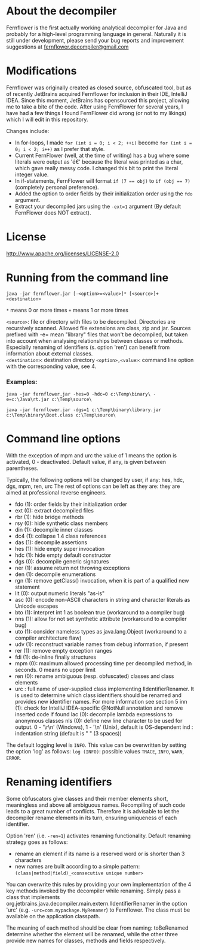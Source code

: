 # About the decompiler 

Fernflower is the first actually working analytical decompiler for Java and 
probably for a high-level programming language in general. Naturally it is still 
under development, please send your bug reports and improvement suggestions at 
fernflower.decompiler@gmail.com

# Modifications

Fernflower was originally created as closed source, obfuscated tool, but as of recently JetBrains acquired Fernflower for inclusion in their IDE, IntelliJ IDEA. Since this moment, JetBrains has opensourced this project, allowing me to take a bite of the code. After using FernFlower for several years, I have had a few things I found FernFlower did wrong (or not to my likings) which I will edit in this repository.

Changes include:
 - In for-loops, I made `for (int i = 0; i < 2; ++i)` become `for (int i = 0; i < 2; i++)` as I prefer that style.
 - Current FernFlower (well, at the time of writing) has a bug where some literals were output as '&eacute;&euro;' because the literal was printed as a char, which gave really messy code. I changed this bit to print the literal integer value.
 - In if-statements, FernFlower will format `if (7 == obj)` to `if (obj == 7)` (completely personal preference).
 - Added the option to order fields by their initialization order using the `fdo` argument.
 - Extract your decompiled jars using the `-ext=1` argument (By default FernFlower does NOT extract).
 
# License

http://www.apache.org/licenses/LICENSE-2.0


# Running from the command line

`java -jar fernflower.jar [-<option>=<value>]* [<source>]+ <destination>`

`*` means 0 or more times
`+` means 1 or more times

`<source>`: file or directory with files to be decompiled. Directories are recursively scanned. Allowed file extensions are class, zip and jar.
Sources prefixed with -e= mean "library" files that won't be decompiled, but taken into account when analysing relationships between classes or methods. Especially renaming of identifiers (s. option 'ren') can benefit from information about external classes.          
`<destination>`: destination directory 
`<option>,<value>`: command line option with the corresponding value, see 4.

### Examples:

`java -jar fernflower.jar -hes=0 -hdc=0 c:\Temp\binary\ -e=c:\Java\rt.jar c:\Temp\source\`

`java -jar fernflower.jar -dgs=1 c:\Temp\binary\library.jar c:\Temp\binary\Boot.class c:\Temp\source\`


# Command line options

With the exception of mpm and urc the value of 1 means the option is activated, 0 - deactivated. Default value, if any, is given between parentheses.

Typically, the following options will be changed by user, if any: hes, hdc, dgs, mpm, ren, urc The rest of options can be left as they are: they are aimed at professional reverse engineers.

 - fdo (1): order fields by their initialization order
 - ext (0): extract decompiled files
 - rbr (1): hide bridge methods
 - rsy (0): hide synthetic class members
 - din (1): decompile inner classes
 - dc4 (1): collapse 1.4 class references
 - das (1): decompile assertions
 - hes (1): hide empty super invocation
 - hdc (1): hide empty default constructor
 - dgs (0): decompile generic signatures
 - ner (1): assume return not throwing exceptions
 - den (1): decompile enumerations
 - rgn (1): remove getClass() invocation, when it is part of a qualified new statement
 - lit (0): output numeric literals "as-is"
 - asc (0): encode non-ASCII characters in string and character literals as Unicode escapes
 - bto (1): interpret int 1 as boolean true (workaround to a compiler bug)
 - nns (1): allow for not set synthetic attribute (workaround to a compiler bug)
 - uto (1): consider nameless types as java.lang.Object (workaround to a compiler architecture flaw)
 - udv (1): reconstruct variable names from debug information, if present
 - rer (1): remove empty exception ranges
 - fdi (1): de-inline finally structures
 - mpm (0): maximum allowed processing time per decompiled method, in seconds. 0 means no upper limit
 - ren (0): rename ambiguous (resp. obfuscated) classes and class elements
 - urc    : full name of user-supplied class implementing IIdentifierRenamer. It is used to determine which class identifiers
         should be renamed and provides new identifier names. For more information see section 5
inn (1): check for IntelliJ IDEA-specific @NotNull annotation and remove inserted code if found
lac (0): decompile lambda expressions to anonymous classes
nls (0): define new line character to be used for output. 0 - '\r\n' (Windows), 1 - '\n' (Unix), default is OS-dependent
ind    : indentation string (default is "   " (3 spaces))
 
The default logging level is `INFO`. This value can be overwritten by setting the option 'log' as follows:
`log (INFO)`: possible values `TRACE`, `INFO`, `WARN`, `ERROR`.


# Renaming identifiers

Some obfuscators give classes and their member elements short, meaningless and above all ambiguous names. Recompiling of such code leads to a great number of conflicts. Therefore it is advisable to let the decompiler rename elements in its turn, ensuring uniqueness of each identifier.

Option 'ren' (i.e. `-ren=1`) activates renaming functionality. Default renaming strategy goes as follows:
 - rename an element if its name is a reserved word or is shorter than 3 characters
 - new names are built according to a simple pattern: `(class|method|field)_<consecutive unique number>`

You can overwrite this rules by providing your own implementation of the 4 key methods invoked by the decompiler while renaming. Simply pass a class that implements org.jetbrains.java.decompiler.main.extern.IIdentifierRenamer in the option 'urc' (e.g. `-urc=com.mypackage.MyRenamer`) to Fernflower. The class must be available on the application classpath.

The meaning of each method should be clear from naming: toBeRenamed determine whether the element will be renamed, while the other three provide new names for classes, methods and fields respectively.  

